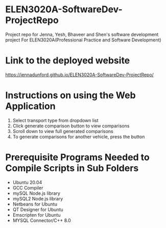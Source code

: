 # ELEN3020A-SoftwareDev-ProjectRepo
Project repo for Jenna, Yesh, Bhaveer and Shen's software development project
For ELEN3020A(Professional Practice and Software Development)
# Link to the deployed website
https://jennadunford.github.io/ELEN3020A-SoftwareDev-ProjectRepo/
# Instructions on using the Web Application
1. Select transport type from dropdown list
2. Click generate comparison button to view comparisons
3. Scroll down to view full generated comparisons
4. To generate comparisons for another vehicle, press the button 

# Prerequisite Programs Needed to Compile Scripts in Sub Folders

* Ubuntu 20.04
* GCC Compiler
* mySQL Node.js library
* mySQL2 Node.js library
* Netbeans for Ubuntu
* QT Designer for Ubuntu
* Emscripten for Ubuntu 
* MYSQL Connector/C++ 8.0
